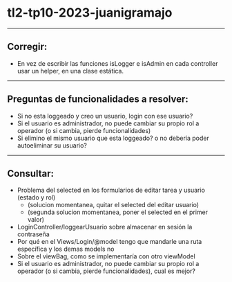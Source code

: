 # tl2-tp10-2023-juanigramajo

---

## Corregir:
- En vez de escribir las funciones isLogger e isAdmin en cada controller usar un helper, en una clase estática.

---

## Preguntas de funcionalidades a resolver:
- Si no esta loggeado y creo un usuario, login con ese usuario?
- Si el usuario es administrador, no puede cambiar su propio rol a operador (o si cambia, pierde funcionalidades)
- Si elimino el mismo usuario que esta loggeado? o no debería poder autoeliminar su usuario?

---

## Consultar:
- Problema del selected en los formularios de editar tarea y usuario (estado y rol)
    - (solucion momentanea, quitar el selected del editar usuario)
    - (segunda solucion momentanea, poner el selected en el primer valor)
- LoginController/loggearUsuario sobre almacenar en sesión la contraseña
- Por qué en el Views/Login/@model tengo que mandarle una ruta específica y los demas models no
- Sobre el viewBag, como se implementaría con otro viewModel
- Si el usuario es administrador, no puede cambiar su propio rol a operador (o si cambia, pierde funcionalidades), cual es mejor?